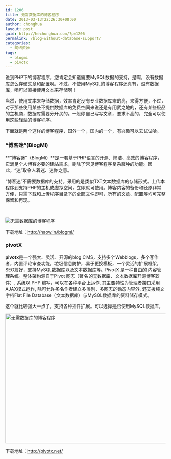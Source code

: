 ```yaml
---
id: 1206
title: 无需数据库的博客程序
date: 2013-03-13T22:26:30+08:00
author: chonghua
layout: post
guid: http://hechonghua.com/?p=1206
permalink: /blog-without-database-support/
categories:
  - 网络资源
tags:
  - blogmi
  - pivotx
---
```

说到PHP下的博客程序，您肯定会知道需要MySQL数据的支持，是啊，没有数据库怎么存储文章和配置啊。不过，不使用MySQL的博客程序还真有，没有数据库，咱可以直接使用文本来存储啊！

<!--more-->

当然，使用文本来存储数据，效率肯定没有专业数据库来的高，来得方便，不过，对于那些使用某些不提供数据库的免费空间来说还是有用武之地的，还有某些极品的主机商，数据库需要分开买的。一般你自己写写文章，要求不高的，完全可以使用这些轻型的博客程序。

下面就是两个这样的博客程序，国外一个，国内的一个，有兴趣可以去试试哈。

### “博客迷”(BlogMi)

**“博客迷”（BlogMi）**是一套基于PHP语言的开源、简洁、高效的博客程序，它满足个人博客必要的建站需求，剔除了常见博客程序复杂臃肿的功能。因此，“迷”取令人着迷、迷你之意。 

“博客迷”不需要数据库的支持，采用的是类似TXT文本数据库的存储形式。上传本程序到支持PHP的主机或虚拟空间，立即就可使用。博客内容的备份和还原非常方便，只需下载和上传程序目录下的全部文件即可，所有的文章、配置等均可完整保留和再现。 

&nbsp;

<img style="display: block; float: none; margin-left: auto; margin-right: auto" src="http://chonghua-1251666171.cos.ap-shanghai.myqcloud.com/v1_1_zps8b09f277.jpg" alt="无需数据库的博客程序" /> 

下载地址：<a title="http://haow.in/blogmi/" href="http://haow.in/blogmi/" target="_blank">http://haow.in/blogmi/</a>

### pivotX

**pivotx**是一个强大、灵活、开源的blog CMS，支持多个Webblogs，多个写作者，内置评论审查功能，垃圾信息防护，易于更换模板，一个灵活的扩展框架，SEO友好，支持MySQL数据库以及文本数据库等。PivotX 是一种自由的 内容管理系统。整体架构源自于Pivot 网志（著名的无数据库、文本数据库开源博客软件）, 系统以 PHP 编写，可以在各种平台上运作, 其主要特性为管理者接口采用AJAX模式运作, 除可允许多名作者建立多类别、多网志的动态内容外, 还支援纯文字档Flat File Database（文本数据库）与MySQL数据库的资料储存模式。

这个就比较强大一点了，支持各种插件扩展。可以选择是否使用MySQL数据库。

<img style="display: block; float: none; margin-left: auto; margin-right: auto" src="http://chonghua-1251666171.cos.ap-shanghai.myqcloud.com/configuration_zps15884a10.png" width="520" height="407" alt="无需数据库的博客程序" /> 

下载地址：<a title="http://pivotx.net/" href="http://pivotx.net/" target="_blank">http://pivotx.net/</a>